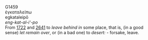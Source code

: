 <body>
  <p>G1459<br>  ἐγκαταλείπω  <br> egkataleipō  <br><i>eng-kat-al-i‘-po </i><br>From <a href="g1722.htm">1722</a> and <a href="g2641.htm">2641</a>  to <i>leave</i> <i>behind</i> <i>in</i> some place, that is, (in a good sense) <i>let</i> <i>remain</i> <i>over</i>, or (in a bad one) to <i>desert:</i> - forsake, leave.<br></p>
 </body>